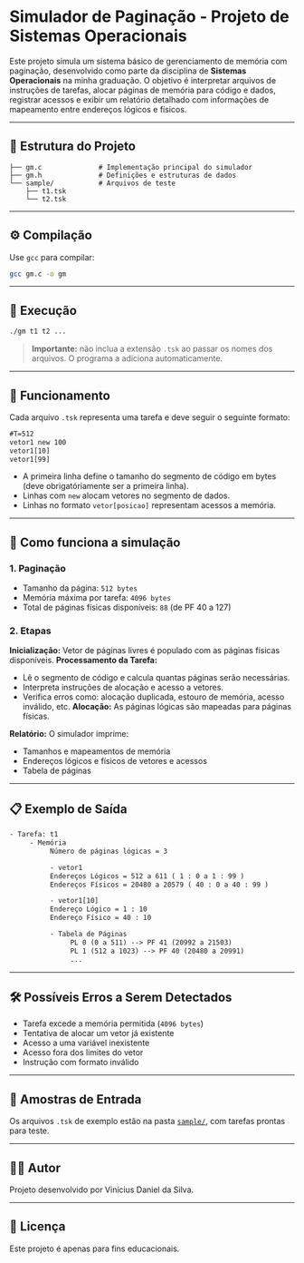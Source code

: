 
# Simulador de Paginação - Projeto de Sistemas Operacionais

Este projeto simula um sistema básico de gerenciamento de memória com paginação, desenvolvido como parte da disciplina de **Sistemas Operacionais** na minha graduação. O objetivo é interpretar arquivos de instruções de tarefas, alocar páginas de memória para código e dados, registrar acessos e exibir um relatório detalhado com informações de mapeamento entre endereços lógicos e físicos.

---

## 📂 Estrutura do Projeto

```
├── gm.c              # Implementação principal do simulador
├── gm.h              # Definições e estruturas de dados
└── sample/           # Arquivos de teste 
    ├── t1.tsk        
    └── t2.tsk        
```

---

## ⚙️ Compilação

Use `gcc` para compilar:

```bash
gcc gm.c -o gm
```

---

## 🚀 Execução

```bash
./gm t1 t2 ...
```

> **Importante:** não inclua a extensão `.tsk` ao passar os nomes dos arquivos. O programa a adiciona automaticamente.

---

## 🧠 Funcionamento

Cada arquivo `.tsk` representa uma tarefa e deve seguir o seguinte formato:

```txt
#T=512
vetor1 new 100
vetor1[10]
vetor1[99]
```

- A primeira linha define o tamanho do segmento de código em bytes (deve obrigatóriamente ser a primeira linha).
- Linhas com `new` alocam vetores no segmento de dados.
- Linhas no formato `vetor[posicao]` representam acessos a memória.

---

## 🧮 Como funciona a simulação

### 1. **Paginação**

- Tamanho da página: `512 bytes`
- Memória máxima por tarefa: `4096 bytes`
- Total de páginas físicas disponíveis: `88` (de PF 40 a 127)

### 2. **Etapas**

 **Inicialização:** Vetor de páginas livres é populado com as páginas físicas disponíveis.
 **Processamento da Tarefa:**
   - Lê o segmento de código e calcula quantas páginas serão necessárias.
   - Interpreta instruções de alocação e acesso a vetores.
   - Verifica erros como: alocação duplicada, estouro de memória, acesso inválido, etc.
 **Alocação:** As páginas lógicas são mapeadas para páginas físicas.
 
 **Relatório:** O simulador imprime:
   - Tamanhos e mapeamentos de memória
   - Endereços lógicos e físicos de vetores e acessos
   - Tabela de páginas

---

## 📋 Exemplo de Saída

```txt
- Tarefa: t1
     - Memória
          Número de páginas lógicas = 3

          - vetor1
          Endereços Lógicos = 512 a 611 ( 1 : 0 a 1 : 99 )
          Endereços Físicos = 20480 a 20579 ( 40 : 0 a 40 : 99 )

          - vetor1[10]
          Endereço Lógico = 1 : 10
          Endereço Físico = 40 : 10

          - Tabela de Páginas
               PL 0 (0 a 511) --> PF 41 (20992 a 21503)
               PL 1 (512 a 1023) --> PF 40 (20480 a 20991)
               ...
```

---

## 🛠️ Possíveis Erros a Serem Detectados

- Tarefa excede a memória permitida (`4096 bytes`)
- Tentativa de alocar um vetor já existente
- Acesso a uma variável inexistente
- Acesso fora dos limites do vetor
- Instrução com formato inválido

---

## 📎 Amostras de Entrada

Os arquivos `.tsk` de exemplo estão na pasta [`sample/`](./sample/), com tarefas prontas para teste.

---

## 🧑‍💻 Autor

Projeto desenvolvido por Vinícius Daniel da Silva.

---

## 📄 Licença

Este projeto é apenas para fins educacionais.
